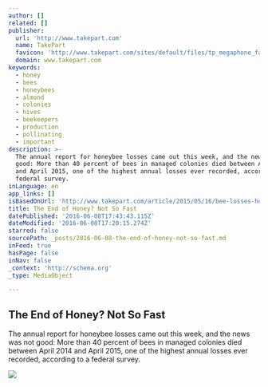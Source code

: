 ```yaml
---
author: []
related: []
publisher:
  url: 'http://www.takepart.com'
  name: TakePart
  favicon: 'http://www.takepart.com/sites/default/files/tp_megaphone_favicon_16x16_0.png'
  domain: www.takepart.com
keywords:
  - honey
  - bees
  - honeybees
  - almond
  - colonies
  - hives
  - beekeepers
  - production
  - pollinating
  - important
description: >-
  The annual report for honeybee losses came out this week, and the news was not
  good: More than 40 percent of bees in managed colonies died between April 2014
  and April 2015, one of the highest annual losses ever recorded, according to a
  federal survey.
inLanguage: en
app_links: []
isBasedOnUrl: 'http://www.takepart.com/article/2015/05/16/bee-losses-honey-production'
title: The End of Honey? Not So Fast
datePublished: '2016-06-08T17:43:43.115Z'
dateModified: '2016-06-08T17:20:15.274Z'
starred: false
sourcePath: _posts/2016-06-08-the-end-of-honey-not-so-fast.md
inFeed: true
hasPage: false
inNav: false
_context: 'http://schema.org'
_type: MediaObject

---
```

<article style=""><h1>The End of Honey? Not So Fast</h1><p>The annual report for honeybee losses came out this week, and the news was not good: More than 40 percent of bees in managed colonies died between April 2014 and April 2015, one of the highest annual losses ever recorded, according to a federal survey.</p><img src="http://www.takepart.com/sites/default/files/honey-bees-losing-honey-production.jpg" /></article>